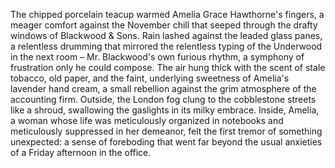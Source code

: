 The chipped porcelain teacup warmed Amelia Grace Hawthorne's fingers, a meager comfort against the November chill that seeped through the drafty windows of Blackwood & Sons.  Rain lashed against the leaded glass panes, a relentless drumming that mirrored the relentless typing of the Underwood in the next room – Mr. Blackwood's own furious rhythm, a symphony of frustration only he could compose.  The air hung thick with the scent of stale tobacco, old paper, and the faint, underlying sweetness of Amelia's lavender hand cream, a small rebellion against the grim atmosphere of the accounting firm.  Outside, the London fog clung to the cobblestone streets like a shroud, swallowing the gaslights in its milky embrace.  Inside, Amelia, a woman whose life was meticulously organized in notebooks and meticulously suppressed in her demeanor, felt the first tremor of something unexpected: a sense of foreboding that went far beyond the usual anxieties of a Friday afternoon in the office.
